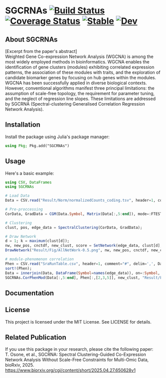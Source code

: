 # SGCRNAs [![Build Status](https://github.com/C37H41N2O6/SGCRNAs/actions/workflows/CI.yml/badge.svg?branch=main)](https://github.com/C37H41N2O6/SGCRNAs/actions/workflows/CI.yml?query=branch%3Amain) [![Coverage Status](https://coveralls.io/repos/github/C37H41N2O6/SGCRNAs/badge.svg?branch=main)](https://coveralls.io/github/C37H41N2O6/SGCRNAs?branch=main) [![Stable](https://img.shields.io/badge/docs-stable-blue.svg)](https://C37H41N2O6.github.io/SGCRNAs/stable/) [![Dev](https://img.shields.io/badge/docs-dev-blue.svg)](https://C37H41N2O6.github.io/SGCRNAs/dev/)

## About SGCRNAs
[Excerpt from the paper's abstract]  
Weighted Gene Co-expression Network Analysis (WGCNA) is among the most widely employed methods in bioinformatics. WGCNA enables the identification of gene clusters (modules) exhibiting correlated expression patterns, the association of these modules with traits, and the exploration of candidate biomarker genes by focusing on hub genes within the modules. WGCNA has been successfully applied in diverse biological contexts. However, conventional algorithms manifest three principal limitations: the assumption of scale-free topology, the requirement for parameter tuning, and the neglect of regression line slopes. These limitations are addressed by SGCRNA (Spectral-clustering Generalised Correlation Regression Network Analysis).

## Installation
Install the package using Julia's package manager:
```julia
using Pkg; Pkg.add("SGCRNAs")
```

## Usage
Here's a basic example:
```julia
using CSV, DataFrames
using SGCRNAs

# Load Data
Data = CSV.read("Result/Norm/normalizedCounts_coding.tsv", header=1, comment="#", delim='\t', DataFrame);

# Pre-proccessing
CorData, GradData = CGM(Data.Symbol, Matrix(Data[:,5:end]), mode=:FTEST);

# Clustering
clust, pos, edge_data = SpectralClustering(CorData, GradData);

# Draw Network
d = 1; k = maximum(clust[d]);
nw, new_pos, cnctdf, new_clust, score = SetNetwork(edge_data, clust[d], pos, il=collect(1:k));
DrawNetwork("Result/Fig/AllNetWork-0.5.png", nw, new_pos, cnctdf, new_clust, k, node_scores=score, edge_mode=:ALL, edge_threshold=0.5);

# module-phenomenon correlation
Phen = CSV.read("SraRunTable.csv", header=1, comment="#", delim=',', DataFrame);
sort!(Phen);
Data = innerjoin(Data, DataFrame(Symbol=names(edge_data)), on=:Symbol, order=:right);
SGCRNAs.CorPhenMod(Data[:,5:end], Phen[:,[2,3,5]], new_clust, "Result/Fig/CorPhenMod.png");
```

## Documentation
<!-- Full documentation is available at: https://C37H41N2O6.github.io/SGCRNAs -->

## License
This project is licensed under the MIT License. See LICENSE for details.

## Related Publication
If you use this package in your research, please cite the following paper:  
T. Osone, et al., SGCRNA: Spectral Clustering-Guided Co-Expression Network Analysis Without Scale-Free Constraints for Multi-Omic Data, bioRxiv, 2025.
https://www.biorxiv.org/cgi/content/short/2025.04.27.650628v1

